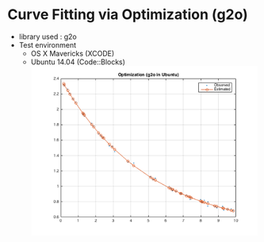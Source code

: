 # Curve Fitting via Optimization (g2o)
- library used : g2o
- Test environment
  * OS X Mavericks (XCODE)
  * Ubuntu 14.04 (Code::Blocks)
![Figure1](https://raw.githubusercontent.com/dalek7/Algorithms/master/Optimization/g2o/g2oTeStarbucks/g2oplot1_curve_fitting.png)

